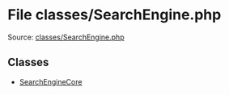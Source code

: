 File classes/SearchEngine.php
=========
Source: [classes/SearchEngine.php](https://github.com/PrestaShop/PrestaShop/blob/1.6.1.1/classes/SearchEngine.php)


Classes
-------

* [SearchEngineCore](class.SearchEngineCore.md)

